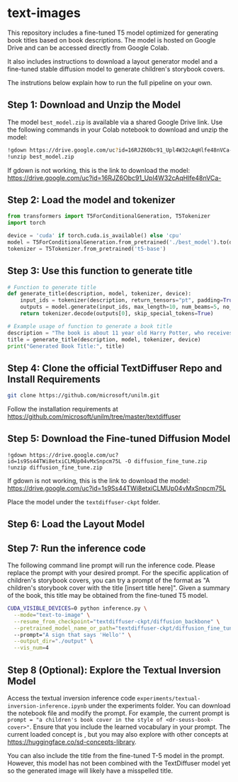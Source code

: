 # text-images

This repository includes a fine-tuned T5 model optimized for generating book titles based on book descriptions. 
The model is hosted on Google Drive and can be accessed directly from Google Colab.

It also includes instructions to download a layout generator model and a fine-tuned stable diffusion model to generate children's storybook covers. 

The instrutions below explain how to run the full pipeline on your own.

## Step 1: Download and Unzip the Model

The model `best_model.zip` is available via a shared Google Drive link. Use the following commands in your Colab notebook to download and unzip the model:

```bash
!gdown https://drive.google.com/uc?id=16RJZ6Obc91_Upl4W32cAqHlfe48nVCa- -O best_model.zip
!unzip best_model.zip
```

If gdown is not working, this is the link to download the model: https://drive.google.com/uc?id=16RJZ6Obc91_Upl4W32cAqHlfe48nVCa-

## Step 2: Load the model and tokenizer
```python
from transformers import T5ForConditionalGeneration, T5Tokenizer
import torch

device = 'cuda' if torch.cuda.is_available() else 'cpu'
model = T5ForConditionalGeneration.from_pretrained('./best_model').to(device)
tokenizer = T5Tokenizer.from_pretrained('t5-base')
```


## Step 3: Use this function to generate title

```python
# Function to generate title
def generate_title(description, model, tokenizer, device):
    input_ids = tokenizer(description, return_tensors="pt", padding=True, truncation=True, max_length=512).input_ids.to(device)
    outputs = model.generate(input_ids, max_length=10, num_beams=5, no_repeat_ngram_size=2)
    return tokenizer.decode(outputs[0], skip_special_tokens=True)

# Example usage of function to generate a book title
description = "The book is about 11 year old Harry Potter, who receives a letter saying that he is invited to attend Hogwarts, school of witchcraft and wizardry. He then learns that a powerful wizard and his minions are after the sorcerer's stone that will make this evil wizard immortal and undefeatable."
title = generate_title(description, model, tokenizer, device)
print("Generated Book Title:", title)
```

## Step 4: Clone the official TextDiffuser Repo and Install Requirements

```bash
git clone https://github.com/microsoft/unilm.git
```

Follow the installation requirements at https://github.com/microsoft/unilm/tree/master/textdiffuser

## Step 5: Download the Fine-tuned Diffusion Model


```
!gdown https://drive.google.com/uc?id=1s9Ss44TWi8etxiCLMUp04vMxSnpcm75L -O diffusion_fine_tune.zip
!unzip diffusion_fine_tune.zip
```

If gdown is not working, this is the link to download the model: https://drive.google.com/uc?id=1s9Ss44TWi8etxiCLMUp04vMxSnpcm75L

Place the model under the ```textdiffuser-ckpt``` folder.

## Step 6: Load the Layout Model


## Step 7: Run the inference code

The following command line prompt will run the inference code. Please replace the prompt with your desired prompt. For the specific application of children's storybook covers, you can try a prompt of the format as "A children's storybook cover with the title [insert title here]". Given a summary of the book, this title may be obtained from the fine-tuned T5 model. 

```bash
CUDA_VISIBLE_DEVICES=0 python inference.py \
  --mode="text-to-image" \
  --resume_from_checkpoint="textdiffuser-ckpt/diffusion_backbone" \
  --pretrained_model_name_or_path="textdiffuser-ckpt/diffusion_fine_tune"
  --prompt="A sign that says 'Hello'" \
  --output_dir="./output" \
  --vis_num=4
```

## Step 8 (Optional): Explore the Textual Inversion Model
Access the textual inversion inference code ```experiments/textual-inversion-inference.ipynb``` under the experiments folder. You can download the notebook file and modify the prompt. For example, the current prompt is ```prompt = "a children's book cover in the style of <dr-seuss-book-cover>"```. Ensure that you include the learned vocabulary <dr-seuss-book-cover> in your prompt. The current loaded concept is <dr-seuss-book-cover>, but you may also explore with other concepts at https://huggingface.co/sd-concepts-library.

You can also include the title from the fine-tuned T-5 model in the prompt. However, this model has not been combined with the TextDiffuser model yet so the generated image will likely have a misspelled title. 
